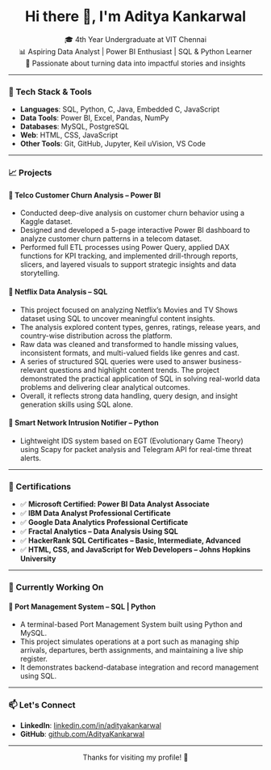 <h1 align="center">Hi there 👋, I'm Aditya Kankarwal</h1>

<p align="center">
🎓 4th Year Undergraduate at VIT Chennai<br>
📊 Aspiring Data Analyst | Power BI Enthusiast | SQL & Python Learner<br>
🚀 Passionate about turning data into impactful stories and insights
</p>

---

### 🔧 Tech Stack & Tools
- **Languages**: SQL, Python, C, Java, Embedded C, JavaScript
- **Data Tools**: Power BI, Excel, Pandas, NumPy
- **Databases**: MySQL, PostgreSQL
- **Web**: HTML, CSS, JavaScript
- **Other Tools**: Git, GitHub, Jupyter, Keil uVision, VS Code

---

### 📈 Projects

#### 🔹 Telco Customer Churn Analysis – Power BI
- Conducted deep-dive analysis on customer churn behavior using a Kaggle dataset.
- Designed and developed a 5-page interactive Power BI dashboard to analyze customer churn patterns in a telecom dataset.
- Performed full ETL processes using Power Query, applied DAX functions for KPI tracking, and implemented drill-through reports, slicers, and layered visuals to support strategic insights and data storytelling.

#### 🔹 Netflix Data Analysis – SQL
- This project focused on analyzing Netflix’s Movies and TV Shows dataset using SQL to uncover meaningful content insights.
- The analysis explored content types, genres, ratings, release years, and country-wise distribution across the platform.
- Raw data was cleaned and transformed to handle missing values, inconsistent formats, and multi-valued fields like genres and cast.
- A series of structured SQL queries were used to answer business-relevant questions and highlight content trends. The project demonstrated the practical application of SQL in solving real-world data problems and delivering clear analytical outcomes.
- Overall, it reflects strong data handling, query design, and insight generation skills using SQL alone.

#### 🔹 Smart Network Intrusion Notifier – Python
- Lightweight IDS system based on EGT (Evolutionary Game Theory) using Scapy for packet analysis and Telegram API for real-time threat alerts.


---

### 📜 Certifications

- ✅ **Microsoft Certified: Power BI Data Analyst Associate**
- ✅ **IBM Data Analyst Professional Certificate** 
- ✅ **Google Data Analytics Professional Certificate** 
- ✅ **Fractal Analytics – Data Analysis Using SQL**
- ✅ **HackerRank SQL Certificates – Basic, Intermediate, Advanced**
- ✅ **HTML, CSS, and JavaScript for Web Developers – Johns Hopkins University**


---

### 🌱 Currently Working On
#### 🔹 Port Management System – SQL | Python
- A terminal-based Port Management System built using Python and MySQL.
- This project simulates operations at a port such as managing ship arrivals, departures, berth assignments, and maintaining a live ship register.
- It demonstrates backend-database integration and record management using SQL.

---

### 📫 Let's Connect
- **LinkedIn**: [linkedin.com/in/adityakankarwal]([https://linkedin.com/in/adityakankarwal](https://www.linkedin.com/in/aditya-kankarwal-68b626300/))
- **GitHub**: [github.com/AdityaKankarwal]([https://github.com/AdityaKankarwal](https://github.com/AdityaK-27))

---

<p align="center">Thanks for visiting my profile! 🚀</p>
